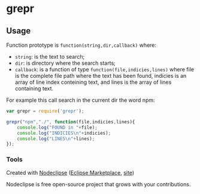 

# grepr



## Usage

Function prototype is `function(string,dir,callback)` where:

* `string`: is the text to search;
* `dir`: is directory where the search starts;
* `callback`: is a function of type `function(file,indicies,lines)` where file is the complete file path where the text has been found, indicies is an array of line index conteining text, and lines is the array of lines containing text.

For example this call search in the current dir the word npm:

```javascript
var grepr = require('grepr');

grepr("npm","./", function(file,indicies,lines){
	console.log("FOUND in "+file);
	console.log("INDICIES\n"+indicies);
	console.log("LINES\n"+lines);
});
```


### Tools

Created with [Nodeclipse](https://github.com/Nodeclipse/nodeclipse-1)
 ([Eclipse Marketplace](http://marketplace.eclipse.org/content/nodeclipse), [site](http://www.nodeclipse.org))   

Nodeclipse is free open-source project that grows with your contributions.
